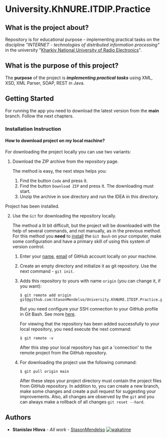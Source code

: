 # University.KhNURE.ITDIP.Practice

## What is the project about?

Repository is for educational purpose - implementing practical tasks on the discipline *"INTERNET - technologies of distributed information processing"* in
the university "[Kharkiv National University of Radio Electronics][1]".

## What is the purpose of this project?

The **purpose** of the project is ***implementing practical tasks*** using XML, XSD, XML Parser, SOAP, REST in Java.

## Getting Started

For running the app you need to download the latest version from the **main** branch. Follow the next chapters.

### Installation Instruction

#### How to download project on my local machine?

For downloading the project locally you can use two variants:

1. Download the ZIP archive from the repository page.

   The method is easy, the next steps helps you:
    1. Find the button `Code` and press it.
    2. Find the button `Download ZIP` and press it. The downloading must start.
    3. Unzip the archive in soe directory and run the IDEA in this directory.

Project has been installed.

2. Use the `Git` for downloading the repository locally.

   The method a lit bit difficult, but the project will be downloaded with the help
   of several commands, and not manually, as in the previous method. For this method
   you **need** to [install][4] the `Git Bash` on your computer, make some configuration and have a primary skill of
   using this system of version control.
    1. Enter your [name][5], [email][6] of GitHub account locally on your machine.
    2. Create an empty directory and initialize it as git repository. Use the next
       command - `git init`.
    3. Adds this repository to yours with name `origin` (you can change it, if you want):
        ```
       $ git remote add origin git@github.com:StasonMendelso/University.KhNURE.ITDIP.Practice.git
       ```
       But you need configure your SSH connection to your GitHub profile in Git Bash. See more [here][7].

       For viewing that the repository has been added successfully to your local
       repository, you need execute the next command:
       ```
       $ git remote -v
       ```

       After this step your local repository has got a 'connection' to the remote
       project from the GitHub repository.
    4. For downloading the project use the following command:
       ```
       $ git pull origin main
       ```
       After these steps your project directory must contain the project files from
       GitHub repository. In addition to, you can create a new branch, make some
       changes and create a pull request for suggesting your improvements. Also, all
       changes are observed by the `git` and you can always make a rollback of
       all changes `git reset --hard`.


## Authors

* **Stanislav Hlova** - *All
  work* - [StasonMendelso](https://github.com/StasonMendelso) [![wakatime](https://wakatime.com/badge/user/b33e0124-90c1-44a9-95a8-0f09b324ad70/project/0579c6d6-ca2c-4a5f-beea-b64b0dca8c5e.svg)](https://wakatime.com/badge/user/b33e0124-90c1-44a9-95a8-0f09b324ad70/project/0579c6d6-ca2c-4a5f-beea-b64b0dca8c5e)

[1]:https://nure.ua/

[4]:https://git-scm.com/downloads

[5]:https://docs.github.com/en/get-started/getting-started-with-git/setting-your-username-in-git

[6]:https://docs.github.com/en/account-and-profile/setting-up-and-managing-your-personal-account-on-github/managing-email-preferences/setting-your-commit-email-address

[7]:https://docs.github.com/en/authentication/connecting-to-github-with-ssh